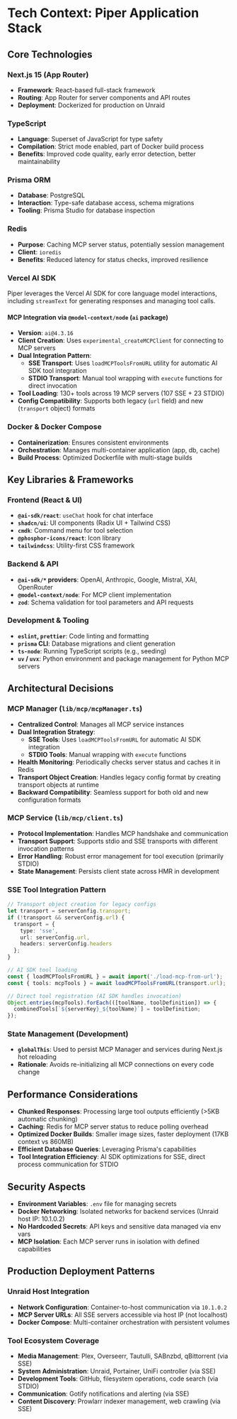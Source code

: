 # Tech Context: Piper Application Stack

## Core Technologies

### **Next.js 15 (App Router)**
- **Framework**: React-based full-stack framework
- **Routing**: App Router for server components and API routes
- **Deployment**: Dockerized for production on Unraid

### **TypeScript**
- **Language**: Superset of JavaScript for type safety
- **Compilation**: Strict mode enabled, part of Docker build process
- **Benefits**: Improved code quality, early error detection, better maintainability

### **Prisma ORM**
- **Database**: PostgreSQL
- **Interaction**: Type-safe database access, schema migrations
- **Tooling**: Prisma Studio for database inspection

### **Redis**
- **Purpose**: Caching MCP server status, potentially session management
- **Client**: `ioredis`
- **Benefits**: Reduced latency for status checks, improved resilience

### **Vercel AI SDK**

Piper leverages the Vercel AI SDK for core language model interactions, including `streamText` for generating responses and managing tool calls.

#### MCP Integration via `@model-context/node` (`ai` package)
- **Version**: `ai@4.3.16`
- **Client Creation**: Uses `experimental_createMCPClient` for connecting to MCP servers
- **Dual Integration Pattern**: 
  - **SSE Transport**: Uses `loadMCPToolsFromURL` utility for automatic AI SDK tool integration
  - **STDIO Transport**: Manual tool wrapping with `execute` functions for direct invocation
- **Tool Loading**: 130+ tools across 19 MCP servers (107 SSE + 23 STDIO)
- **Config Compatibility**: Supports both legacy (`url` field) and new (`transport` object) formats

### **Docker & Docker Compose**
- **Containerization**: Ensures consistent environments
- **Orchestration**: Manages multi-container application (app, db, cache)
- **Build Process**: Optimized Dockerfile with multi-stage builds

## Key Libraries & Frameworks

### **Frontend (React & UI)**
- **`@ai-sdk/react`**: `useChat` hook for chat interface
- **`shadcn/ui`**: UI components (Radix UI + Tailwind CSS)
- **`cmdk`**: Command menu for tool selection
- **`@phosphor-icons/react`**: Icon library
- **`tailwindcss`**: Utility-first CSS framework

### **Backend & API**
- **`@ai-sdk/*` providers**: OpenAI, Anthropic, Google, Mistral, XAI, OpenRouter
- **`@model-context/node`**: For MCP client implementation
- **`zod`**: Schema validation for tool parameters and API requests

### **Development & Tooling**
- **`eslint`, `prettier`**: Code linting and formatting
- **`prisma` CLI**: Database migrations and client generation
- **`ts-node`**: Running TypeScript scripts (e.g., seeding)
- **`uv` / `uvx`**: Python environment and package management for Python MCP servers

## Architectural Decisions

### **MCP Manager (`lib/mcp/mcpManager.ts`)**
- **Centralized Control**: Manages all MCP service instances
- **Dual Integration Strategy**: 
  - **SSE Tools**: Uses `loadMCPToolsFromURL` for automatic AI SDK integration
  - **STDIO Tools**: Manual wrapping with `execute` functions
- **Health Monitoring**: Periodically checks server status and caches it in Redis
- **Transport Object Creation**: Handles legacy config format by creating transport objects at runtime
- **Backward Compatibility**: Seamless support for both old and new configuration formats

### **MCP Service (`lib/mcp/client.ts`)**
- **Protocol Implementation**: Handles MCP handshake and communication
- **Transport Support**: Supports stdio and SSE transports with different invocation patterns
- **Error Handling**: Robust error management for tool execution (primarily STDIO)
- **State Management**: Persists client state across HMR in development

### **SSE Tool Integration Pattern**
```typescript
// Transport object creation for legacy configs
let transport = serverConfig.transport;
if (!transport && serverConfig.url) {
  transport = {
    type: 'sse',
    url: serverConfig.url,
    headers: serverConfig.headers
  };
}

// AI SDK tool loading
const { loadMCPToolsFromURL } = await import('./load-mcp-from-url');
const { tools: mcpTools } = await loadMCPToolsFromURL(transport.url);

// Direct tool registration (AI SDK handles invocation)
Object.entries(mcpTools).forEach(([toolName, toolDefinition]) => {
  combinedTools[`${serverKey}_${toolName}`] = toolDefinition;
});
```

### **State Management (Development)**
- **`globalThis`**: Used to persist MCP Manager and services during Next.js hot reloading
- **Rationale**: Avoids re-initializing all MCP connections on every code change

## Performance Considerations

- **Chunked Responses**: Processing large tool outputs efficiently (>5KB automatic chunking)
- **Caching**: Redis for MCP server status to reduce polling overhead
- **Optimized Docker Builds**: Smaller image sizes, faster deployment (17KB context vs 860MB)
- **Efficient Database Queries**: Leveraging Prisma's capabilities
- **Tool Integration Efficiency**: AI SDK optimizations for SSE, direct process communication for STDIO

## Security Aspects

- **Environment Variables**: `.env` file for managing secrets
- **Docker Networking**: Isolated networks for backend services (Unraid host IP: 10.1.0.2)
- **No Hardcoded Secrets**: API keys and sensitive data managed via env vars
- **MCP Isolation**: Each MCP server runs in isolation with defined capabilities

## Production Deployment Patterns

### **Unraid Host Integration**
- **Network Configuration**: Container-to-host communication via `10.1.0.2`
- **MCP Server URLs**: All SSE servers accessible via host IP (not localhost)
- **Docker Compose**: Multi-container orchestration with persistent volumes

### **Tool Ecosystem Coverage**
- **Media Management**: Plex, Overseerr, Tautulli, SABnzbd, qBittorrent (via SSE)
- **System Administration**: Unraid, Portainer, UniFi controller (via SSE)
- **Development Tools**: GitHub, filesystem operations, code search (via STDIO)
- **Communication**: Gotify notifications and alerting (via SSE)
- **Content Discovery**: Prowlarr indexer management, web crawling (via SSE)
